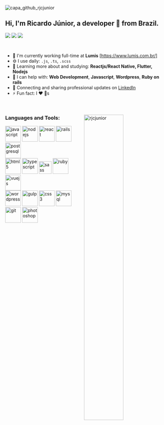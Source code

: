 <!--
**rjcjunior/rjcjunior** is a ✨ _special_ ✨ repository because its `README.md` (this file) appears on your GitHub profile. -->
![capa_github_rjcjunior](https://raw.githubusercontent.com/rjcjunior/rjcjunior/master/Sem%20Título-1.png)

## Hi, I'm Ricardo Júnior, a developer 🚀 from Brazil.

<p align="left">
<a href="https://www.linkedin.com/in/rjcjunior/"><img src="https://img.shields.io/badge/linkedin-%230077B5.svg?&style=for-the-badge&logo=linkedin&logoColor=white"/></a>
<a href="https://github.com/rjcjunior"><img src="https://img.shields.io/badge/github-%23000000.svg?&style=for-the-badge&logo=github&logoColor=white"/></a>
<a href="mailto:ricardojosecjunior@gmail.com"><img src="https://img.shields.io/badge/gmail-%23d44638.svg?&style=for-the-badge&logo=gmail&logoColor=white"/></a>
</p>
  </br>
  
- 🔭 I'm currently working full-time at **Lumis** [https://www.lumis.com.br/]
- ⚙️ I use daily: `.js`, `.ts`, `.scss`
- 🌱 Learning more about and studying: **Reactjs/React Native, Flutter, Nodejs**
- 💬 I can help with: **Web Development**, **Javascript**, **Wordpress**, **Ruby on rails**
- 💼 Connecting and sharing professional updates on <a href="https://www.linkedin.com/in/rjcjunior/">LinkedIn</a>
- ⚡ Fun fact: I ❤️ 🐶s
</br>

<div vlign="center">
    <img width="50%"  vlign="center" align="right"  src="https://github-readme-stats.vercel.app/api/top-langs/?username=rjcjunior&layout=compact&hide=html"alt="rjcjunior" />
  <div   vlign="center" align="left" width="40%">
  
  ### Languages and Tools:

  <img  src="https://devicons.github.io/devicon/devicon.git/icons/javascript/javascript-original.svg" alt="javascript"         width="50" height="50" /> 
  <img  src="https://devicons.github.io/devicon/devicon.git/icons/nodejs/nodejs-original-wordmark.svg" alt="nodejs"         width="50" height="50" /> 
  <img src="https://devicons.github.io/devicon/devicon.git/icons/react/react-original-wordmark.svg" alt="react"         width="50" height="50" /> 
  <img src="https://devicons.github.io/devicon/devicon.git/icons/rails/rails-original-wordmark.svg" alt="rails"         width="50" height="50" /> 
  <img  src="https://devicons.github.io/devicon/devicon.git/icons/postgresql/postgresql-original-wordmark.svg"         alt="postgresql" width="50" height="50" />
  </br>
    
  <img src="https://devicons.github.io/devicon/devicon.git/icons/html5/html5-original-wordmark.svg" alt="html5"         width="50" height="50" /> 
  <img  src="https://devicons.github.io/devicon/devicon.git/icons/typescript/typescript-original.svg" alt="typescript"         width="50" height="50" /> 
  <img  src="https://devicons.github.io/devicon/devicon.git/icons/sass/sass-original.svg" alt="sass" width="40"         height="40" /> 
  <img  src="https://devicons.github.io/devicon/devicon.git/icons/ruby/ruby-original-wordmark.svg" alt="ruby"         width="50" height="50" /> 
  <img src="https://devicons.github.io/devicon/devicon.git/icons/vuejs/vuejs-original-wordmark.svg" alt="vuejs"     width="50" height="50" />
</br>
    <img src="https://devicons.github.io/devicon/devicon.git/icons/wordpress/wordpress-plain.svg"         alt="wordpress" width="50" height="50" /> 
  <img src="https://devicons.github.io/devicon/devicon.git/icons/gulp/gulp-plain.svg"         alt="gulp" width="50" height="50" /> 
  <img src="https://devicons.github.io/devicon/devicon.git/icons/css3/css3-original-wordmark.svg" alt="css3"         width="50" height="50" /> 
  <img  src="https://devicons.github.io/devicon/devicon.git/icons/mysql/mysql-original-wordmark.svg" alt="mysql"         width="50" height="50" /> 
  <img src="https://www.vectorlogo.zone/logos/git-scm/git-scm-icon.svg" alt="git"         width="50" height="50" /> 
  <img  src="https://devicons.github.io/devicon/devicon.git/icons/photoshop/photoshop-plain.svg" alt="photoshop"         width="50" height="50" /> 

  </p>

</div>

